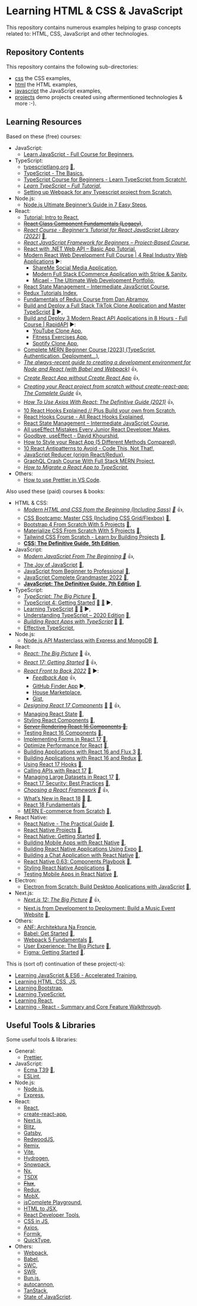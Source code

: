 # Learning HTML & CSS & JavaScript

This repository contains numerous examples helping to grasp concepts related to: HTML, CSS, JavaScript and other technologies.

## Repository Contents

This repository contains the following sub-directories:

- [css](https://github.com/sswietoniowski/learning-html-and-css-and-javascript/tree/master/css) the CSS examples,
- [html](https://github.com/sswietoniowski/learning-html-and-css-and-javascript/tree/master/html) the HTML examples,
- [javascript](https://github.com/sswietoniowski/learning-html-and-css-and-javascript/tree/master/javascript) the JavaScript examples,
- [projects](https://github.com/sswietoniowski/learning-html-and-css-and-javascript/tree/master/projects) demo projects created using aftermentioned technologies & more :-).

## Learning Resources

Based on these (free) courses:

- JavaScript:
  - [Learn JavaScript - Full Course for Beginners](https://youtu.be/PkZNo7MFNFg),
- TypeScript:
  - [typescriptlang.org](https://www.typescriptlang.org/) [:file_folder:](https://github.com/microsoft/typescript),
  - [TypeScript - The Basics](https://youtu.be/ahCwqrYpIuM),
  - [TypeScript Course for Beginners - Learn TypeScript from Scratch!](https://youtu.be/BwuLxPH8IDs),
  - _[Learn TypeScript – Full Tutorial](https://youtu.be/30LWjhZzg50)_,
  - [Setting up Webpack for any Typescript project from Scratch](https://gist.github.com/rupeshtiwari/e7235addd5f52dc3e449672c4d8b88d5),
- Node.js:
  - [Node.js Ultimate Beginner’s Guide in 7 Easy Steps](https://youtu.be/ENrzD9HAZK4),
- React:
  - [Tutorial: Intro to React](https://reactjs.org/tutorial/tutorial.html),
  - ~~[React Class Component Fundamentals (Legacy)](https://egghead.io/courses/react-with-class-components-fundamentals-4351f8bb)~~,
  - _[React Course - Beginner's Tutorial for React JavaScript Library [2022]](https://youtu.be/bMknfKXIFA8)_ [:file_folder:](https://scrimba.com/learn/learnreact),
  - _[React JavaScript Framework for Beginners – Project-Based Course](https://youtu.be/u6gSSpfsoOQ)_,
  - [React with .NET Web API – Basic App Tutorial](https://youtu.be/4RKuyp_bOhY),
  - [Modern React Web Development Full Course | 4 Real Industry Web Applications](https://youtu.be/XxXyfkrP298) :arrow_forward::
    - [ShareMe Social Media Application](https://github.com/adrianhajdin/project_shareme_social_media),
    - [Modern Full Stack ECommerce Application with Stripe & Sanity](https://github.com/adrianhajdin/ecommerce_sanity_stripe),
    - [Micael - The Ultimate Web Development Portfolio](https://github.com/adrianhajdin/project_professional_portfolio),
  - [React State Management – Intermediate JavaScript Course](https://youtu.be/-bEzt5ISACA),
  - [Redux Tutorials Index](https://redux.js.org/tutorials/index),
  - [Fundamentals of Redux Course from Dan Abramov](https://egghead.io/courses/fundamentals-of-redux-course-from-dan-abramov-bd5cc867),
  - [Build and Deploy a Full Stack TikTok Clone Application and Master TypeScript](https://youtu.be/CcBHZ0t2Qwc) [:file_folder:](https://github.com/adrianhajdin/project_tiktik) :arrow_forward:,
  - [Build and Deploy 3 Modern React API Applications in 8 Hours - Full Course | RapidAPI](https://youtu.be/dyFVwXROzZk) :arrow_forward::
    - [YouTube Clone App](https://github.com/adrianhajdin/project_youtube_clone),
    - [Fitness Exercises App](https://github.com/adrianhajdin/project_fitness_app),
    - [Spotify Clone App](https://github.com/adrianhajdin/project_music_player),
  - [Complete MERN Beginner Course [2023] (TypeScript, Authentication, Deployment...)](https://youtu.be/FcxjCPeicvU),
  - _[The always-recent guide to creating a development environment for Node and React (with Babel and Webpack)](https://jscomplete.com/learn/1rd-reactful)_ :+1:,
  - _[Create React App without Create React App](https://blog.bitsrc.io/create-react-app-without-create-react-app-b0a5806a92)_ :+1:,
  - _[Creating your React project from scratch without create-react-app: The Complete Guide](https://dev.to/underscorecode/creating-your-react-project-from-scratch-without-create-react-app-the-complete-guide-4kbc)_ :+1:,
  - _[How To Use Axios With React: The Definitive Guide (2021)](https://www.freecodecamp.org/news/how-to-use-axios-with-react/)_ :+1:,
  - [10 React Hooks Explained // Plus Build your own from Scratch](https://youtu.be/TNhaISOUy6Q),  
  - [React Hooks Course - All React Hooks Explained](https://youtu.be/LlvBzyy-558),
  - [React State Management – Intermediate JavaScript Course](https://youtu.be/-bEzt5ISACA),
  - [All useEffect Mistakes Every Junior React Developer Makes](https://youtu.be/QQYeipc_cik),
  - [Goodbye, useEffect - David Khourshid](https://youtu.be/bGzanfKVFeU),
  - [How to Style your React App (5 Different Methods Compared)](https://youtu.be/DXikBH-LCF4),
  - [10 React Antipatterns to Avoid - Code This, Not That!](https://youtu.be/b0IZo2Aho9Y),
  - [JavaScript Reducer (origin React/Redux)](https://www.robinwieruch.de/javascript-reducer/),
  - [GraphQL Crash Course With Full Stack MERN Project](https://youtu.be/BcLNfwF04Kw),
  - _[How to Migrate a React App to TypeScript](https://www.sitepoint.com/how-to-migrate-a-react-app-to-typescript/)_,
- Others:
  - [How to use Prettier in VS Code](https://www.robinwieruch.de/how-to-use-prettier-vscode/).

Also used these (paid) courses & books:

- HTML & CSS:
  - _[Modern HTML and CSS from the Beginning (Including Sass)](https://learning.oreilly.com/videos/modern-html-and/9781838822828/) [:file_folder:](https://github.com/PacktPublishing/Modern-HTML-and-CSS-from-the-Beginning-Including-Sass)_ :+1:,
  - [CSS Bootcamp: Master CSS (Including CSS Grid/Flexbox)](https://learning.oreilly.com/videos/css-bootcamp-master/9781800202801/) [:file_folder:](https://github.com/PacktPublishing/CSS-Bootcamp-Master-CSS-Including-CSS-Grid-Flexbox-),
  - [Bootstrap 4 From Scratch With 5 Projects](https://learning.oreilly.com/videos/bootstrap-4-from/9781789535457/) [:file_folder:](https://github.com/PacktPublishing/Bootstrap-4-From-Scratch-With-5-Projects),
  - [Materialize CSS From Scratch With 5 Projects](https://learning.oreilly.com/videos/materialize-css-from/9781789538724/) [:file_folder:](https://github.com/PacktPublishing/Materialize-CSS-From-Scratch-With-5-Projects),
  - [Tailwind CSS From Scratch - Learn by Building Projects](https://learning.oreilly.com/videos/next-js-from-development/9781801814706/) [:file_folder:](https://github.com/PacktPublishing/Tailwind-CSS-From-Scratch---Learn-by-Building-Projects),  
  - **[CSS: The Definitive Guide, 5th Edition](https://learning.oreilly.com/library/view/css-the-definitive/9781098117603/)**,
- JavaScript:
  - _[Modern JavaScript From The Beginning
  ](https://learning.oreilly.com/videos/modern-javascript-from/9781789539509/) [:file_folder:](https://github.com/packtpublishing/modern-javascript-from-the-beginning)_ :+1:,
  - [The Joy of JavaScript](https://learning.oreilly.com/library/view/the-joy-of/9781617295867/) [:file_folder:](https://www.manning.com/downloads/1975),
  - [JavaScript from Beginner to Professional](https://learning.oreilly.com/library/view/javascript-from-beginner/9781800562523/) [:file_folder:](https://github.com/PacktPublishing/JavaScript-from-Beginner-to-Professional),
  - [JavaScript Complete Grandmaster 2022](https://learning.oreilly.com/videos/javascript-complete-grandmaster/9781804611685/) [:file_folder:](https://github.com/PacktPublishing/Complete-JavaScript-Course),
  - **[JavaScript: The Definitive Guide, 7th Edition](https://learning.oreilly.com/library/view/javascript-the-definitive/9781491952016/)** [:file_folder:](https://github.com/davidflanagan/jstdg7),
- TypeScript:
  - _[TypeScript: The Big Picture](https://app.pluralsight.com/library/courses/typescript-big-picture/table-of-contents)_ [:file_folder:](https://app.pluralsight.com/library/courses/typescript-big-picture/exercise-files),
  - [TypeScript 4: Getting Started](https://app.pluralsight.com/library/courses/getting-started-typescript/table-of-contents) [:file_folder:](https://app.pluralsight.com/library/courses/getting-started-typescript/exercise-files) [:file_folder:](https://github.com/bricewilson/TypeScript-Getting-Started) :arrow_forward:,
  - [Learning TypeScript](https://learning.oreilly.com/library/view/learning-typescript/9781098110321/) [:file_folder:](https://www.learningtypescript.com/) [:file_folder:](https://github.com/LearningTypeScript) :arrow_forward:,
  - [Understanding TypeScript – 2020 Edition](https://learning.oreilly.com/videos/understanding-typescript/9781789951905/) [:file_folder:](https://github.com/PacktPublishing/Understanding-TypeScript-2020-Edition),
  - _[Building React Apps with TypeScript](https://app.pluralsight.com/library/courses/react-apps-typescript-building/table-of-contents)_ [:file_folder:](https://app.pluralsight.com/library/courses/react-apps-typescript-building/exercise-files) [:file_folder:](https://github.com/mwarger/globomantics-react-ts),
  - [Effective TypeScript](https://learning.oreilly.com/library/view/effective-typescript/9781492053736/),  
- Node.js:
  - [Node.js API Masterclass with Express and MongoDB](https://learning.oreilly.com/videos/node-js-api-masterclass/9781800569638/) [:file_folder:](https://github.com/packtpublishing/node.js-api-masterclass-with-express-and-mongodb),
- React:  
  - _[React: The Big Picture](https://app.pluralsight.com/library/courses/react-big-picture/table-of-contents)_ [:file_folder:](https://app.pluralsight.com/library/courses/react-big-picture/exercise-files) :+1:,
  - _[React 17: Getting Started](https://app.pluralsight.com/library/courses/react-js-getting-started/table-of-contents)_ [:file_folder:](https://app.pluralsight.com/library/courses/react-js-getting-started/exercise-files) :+1:,
  - _[React Front to Back 2022](https://learning.oreilly.com/videos/react-front-to/9781838645274/)_ [:file_folder:](https://github.com/packtpublishing/react-front-to-back) :arrow_forward::
    - _[Feedback App](https://github.com/bradtraversy/feedback-app)_ :+1:,
    - [GitHub Finder App](https://github.com/bradtraversy/github-finder-app) :arrow_forward:,
    - [House Marketplace](https://github.com/bradtraversy/house-marketplace),
    - [Gist](https://gist.github.com/bradtraversy),
  - _[Designing React 17 Components](https://app.pluralsight.com/library/courses/react-components-designing/table-of-contents)_ [:file_folder:](https://app.pluralsight.com/library/courses/react-components-designing/exercise-files) [:file_folder:](https://github.com/pkellner/pluralsight-designing-react-components-course-code) :+1:,
  - [Managing React State](https://app.pluralsight.com/library/courses/react-state-managing/table-of-contents) [:file_folder:](https://app.pluralsight.com/library/courses/react-state-managing/exercise-files),
  - [Styling React Components](https://app.pluralsight.com/library/courses/react-components-styling/table-of-contents) [:file_folder:](https://app.pluralsight.com/library/courses/react-components-styling/exercise-files),
  - ~~[Server Rendering React 16 Components](https://app.pluralsight.com/library/courses/server-rendering-react-components/table-of-contents) [:file_folder:](https://app.pluralsight.com/library/courses/server-rendering-react-components/exercise-files),~~
  - [Testing React 16 Components](https://app.pluralsight.com/library/courses/testing-react-components/table-of-contents) [:file_folder:](https://app.pluralsight.com/library/courses/testing-react-components/exercise-files),
  - [Implementing Forms in React 17](https://app.pluralsight.com/library/courses/react-implementing-forms/table-of-contents) [:file_folder:](https://app.pluralsight.com/library/courses/react-implementing-forms/exercise-files),
  - [Optimize Performance for React](https://app.pluralsight.com/library/courses/optimize-performance-react/table-of-contents) [:file_folder:](https://app.pluralsight.com/library/courses/optimize-performance-react/exercise-files),
  - [Building Applications with React 16 and Flux 3](https://app.pluralsight.com/library/courses/react-flux-building-applications/table-of-contents) [:file_folder:](https://app.pluralsight.com/library/courses/react-flux-building-applications/exercise-files),
  - [Building Applications with React 16 and Redux](https://app.pluralsight.com/library/courses/react-redux-react-router-es6/table-of-contents) [:file_folder:](https://app.pluralsight.com/library/courses/react-redux-react-router-es6/exercise-files),
  - [Using React 17 Hooks](https://app.pluralsight.com/library/courses/using-react-hooks/table-of-contents) [:file_folder:](https://app.pluralsight.com/library/courses/using-react-hooks/exercise-files),
  - [Calling APIs with React 17](https://app.pluralsight.com/library/courses/react-calling-apis/table-of-contents) [:file_folder:](https://app.pluralsight.com/library/courses/react-calling-apis/exercise-files),
  - [Managing Large Datasets in React 17](https://app.pluralsight.com/library/courses/react-managing-large-data-sets/table-of-contents) [:file_folder:](https://app.pluralsight.com/library/courses/react-managing-large-data-sets/exercise-files),
  - [React 17 Security: Best Practices](https://app.pluralsight.com/library/courses/react-security-best-practices/table-of-contents) [:file_folder:](https://app.pluralsight.com/library/courses/react-security-best-practices/exercise-files),
  - _[Choosing a React Framework](https://app.pluralsight.com/library/courses/react-framework-choosing/table-of-contents) [:file_folder:](https://app.pluralsight.com/library/courses/react-framework-choosing/exercise-files)_ :+1:,
  - [What’s New in React 18](https://app.pluralsight.com/library/courses/react-18-whats-new/table-of-contents) [:file_folder:](https://app.pluralsight.com/library/courses/react-18-whats-new/exercise-files) [:file_folder:](https://github.com/pkellner/pluralsight-whats-new-in-react18),
  - [React 18 Fundamentals](https://app.pluralsight.com/library/courses/react-18-fundamentals/table-of-contents) [:file_folder:](https://app.pluralsight.com/library/courses/react-18-fundamentals/exercise-files),
  - [MERN E-commerce from Scratch](https://learning.oreilly.com/videos/mern-e-commerce-from/9781801077545/) [:file_folder:](https://github.com/PacktPublishing/MERN-e-Commerce-From-Scratch),
- React Native:
  - [React Native - The Practical Guide](https://learning.oreilly.com/videos/react-native/9781789139747/) [:file_folder:](https://github.com/packtpublishing/react-native---the-practical-guide),
  - [React Native Projects](https://learning.oreilly.com/videos/react-native-projects/9781839210112/) [:file_folder:](https://github.com/PacktPublishing/React-Native-Projects-2nd-Edition),
  - [React Native: Getting Started](https://app.pluralsight.com/library/courses/react-native-get-started/table-of-contents) [:file_folder:](https://app.pluralsight.com/library/courses/react-native-get-started/exercise-files),
  - [Building Mobile Apps with React Native](https://app.pluralsight.com/library/courses/building-mobile-apps-react-native/table-of-contents) [:file_folder:](https://app.pluralsight.com/library/courses/building-mobile-apps-react-native/exercise-files),
  - [Building React Native Applications Using Expo](https://app.pluralsight.com/library/courses/react-native-applications-using-expo/table-of-contents) [:file_folder:](https://app.pluralsight.com/library/courses/react-native-applications-using-expo/exercise-files),
  - [Building a Chat Application with React Native](https://app.pluralsight.com/library/courses/building-chat-application-react-native/table-of-contents) [:file_folder:](https://app.pluralsight.com/library/courses/building-chat-application-react-native/exercise-files),
  - [React Native 0.63: Components Playbook](https://app.pluralsight.com/library/courses/react-native-components-playbook/table-of-contents) [:file_folder:](https://app.pluralsight.com/library/courses/react-native-components-playbook/exercise-files),
  - [Styling React Native Applications](https://app.pluralsight.com/library/courses/react-native-applications-styling/table-of-contents) [:file_folder:](https://app.pluralsight.com/library/courses/react-native-applications-styling/exercise-files),
  - [Testing Mobile Apps in React Native](https://app.pluralsight.com/library/courses/react-native-testing-mobile-apps/table-of-contents) [:file_folder:](https://app.pluralsight.com/library/courses/react-native-testing-mobile-apps/exercise-files),
- Electron:
  - [Electron from Scratch: Build Desktop Applications with JavaScript](https://learning.oreilly.com/videos/electron-from-scratch/9781800562516/) [:file_folder:](https://github.com/PacktPublishing/Electron-from-Scratch-Build-Desktop-Applications-with-JavaScript),
- Next.js:  
  - _[Next.js 12: The Big Picture](https://app.pluralsight.com/library/courses/nextjs-12-big-picture/table-of-contents) [:file_folder:](https://app.pluralsight.com/library/courses/nextjs-12-big-picture/exercise-files)_ :+1:,
  - [Next.js from Development to Deployment: Build a Music Event Website](https://learning.oreilly.com/videos/next-js-from-development/9781801814706/) [:file_folder:](https://github.com/PacktPublishing/Next.js-from-Development-to-Deployment-Build-a-Music-Event-Website),
- Others:
  - [ANF: Architektura Na Froncie](https://edu.devstyle.pl/products/anf-architektura-na-froncie),
  - [Babel: Get Started](https://app.pluralsight.com/library/courses/babel-get-started/table-of-contents) [:file_folder:](https://app.pluralsight.com/library/courses/babel-get-started/exercise-files),
  - [Webpack 5 Fundamentals](https://app.pluralsight.com/library/courses/webpack-5-fundamentals/table-of-contents) [:file_folder:](https://app.pluralsight.com/library/courses/webpack-5-fundamentals/exercise-files),
  - [User Experience: The Big Picture](https://app.pluralsight.com/library/courses/ux-big-picture/table-of-contents) [:file_folder:](https://app.pluralsight.com/library/courses/ux-big-picture/exercise-files),
  - [Figma: Getting Started](https://app.pluralsight.com/library/courses/figma-getting-started/table-of-contents) [:file_folder:](https://app.pluralsight.com/library/courses/figma-getting-started/exercise-files).

This is (sort of) continuation of these project(-s):

- [Learning JavaScript & ES6 - Accelerated Training](https://github.com/sswietoniowski/learning-javascript-and-es6-accelerated-training),
- [Learning HTML, CSS, JS](https://github.com/sswietoniowski/learning-html-css-js),
- [Learning Bootstrap](https://github.com/sswietoniowski/learning-bootstrap),
- [Learning TypeScript](https://github.com/sswietoniowski/learning-typescript),
- [Learning React](https://github.com/sswietoniowski/learning-react),
- [Learning - React - Summary and Core Feature Walkthrough](https://github.com/sswietoniowski/learning-react-summary-and-core-feature-walkthrough).

## Useful Tools & Libraries

Some useful tools & libraries:

- General:
  - [Prettier](https://prettier.io/),
- JavaScript:
  - [Ecma T39](https://github.com/tc39) [:file_folder:](https://tc39.es/ecma262/),
  - [ESLint](https://eslint.org/),
- Node.js:
  - [Node.js](https://nodejs.org/en/),
  - [Express](https://expressjs.com/),
- React:
  - [React](https://pl.reactjs.org/),
  - [create-react-app](https://create-react-app.dev/),
  - [Next.js](https://nextjs.org/),
  - [Blitz](https://blitzjs.com/),
  - [Gatsby](https://www.gatsbyjs.com/),
  - [RedwoodJS](https://redwoodjs.com/),
  - [Remix](https://remix.run/),
  - [Vite](https://vitejs.dev/),
  - [Hydrogen](https://hydrogen.shopify.dev/),
  - [Snowpack](https://www.snowpack.dev/),
  - [Nx](https://nx.dev/),
  - [TSDX](https://tsdx.io/)
  - ~~[Flux](https://facebook.github.io/flux/)~~,
  - [Redux](https://redux.js.org/),
  - [MobX](https://mobx.js.org/README.html),
  - [jsComplete Playground](https://jscomplete.com/playground),
  - [HTML to JSX](https://magic.reactjs.net/htmltojsx),
  - [React Developer Tools](https://chrome.google.com/webstore/detail/react-developer-tools/fmkadmapgofadopljbjfkapdkoienihi),
  - [CSS in JS](https://github.com/MicheleBertoli/css-in-js),
  - [Axios](https://github.com/axios/axios),
  - [Formik](https://formik.org/),
  - [QuickType](https://quicktype.io/),
- Others:
  - [Webpack](https://webpack.js.org/),
  - [Babel](https://babeljs.io/),
  - [SWC](https://swc.rs/),
  - [SWR](https://swr.vercel.app/),
  - [Bun.js](https://bun.sh/),
  - [autocannon](https://www.npmjs.com/package/autocannon),
  - [TanStack](https://tanstack.com/),
  - [State of JavaScript](https://stateofjs.com/en-us/).
  
